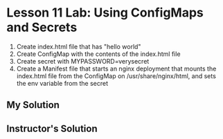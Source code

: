 # Lesson 11 Lab: Using ConfigMaps and Secrets

1. Create index.html file that has "hello world"
2. Create ConfigMap with the contents of the index.html file
3. Create secret with MYPASSWORD=verysecret
4. Create a Manifest file that starts an nginx deployment that mounts the index.html file from the ConfigMap on /usr/share/nginx/html, and sets the env variable from the secret

## My Solution

## Instructor's Solution
